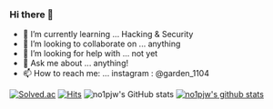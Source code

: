 ### Hi there 👋

- 🌱 I’m currently learning ... Hacking & Security
- 👯 I’m looking to collaborate on ... anything
- 🤔 I’m looking for help with ... not yet
- 💬 Ask me about ... anything!
- 📫 How to reach me: ... instagram : @garden_1104

[![Solved.ac](http://mazassumnida.wtf/api/v2/generate_badge?boj=dabyeol1234)](https://solved.ac/dabyeol1234)
[![Hits](https://hits.seeyoufarm.com/api/count/incr/badge.svg?url=https%3A%2F%2Fgithub.com%2Fno1pjw%2Fno1pjw.git&count_bg=%23B188E5&title_bg=%23555555&icon=reddit.svg&icon_color=%23E7E7E7&title=hits&edge_flat=false)](https://hits.seeyoufarm.com)
![no1pjw's GitHub stats](https://github-readme-stats-sigma-five.vercel.app/api?username=no1pjw&show_icons=true&theme=cobalt) 
[![no1pjw's github stats](https://github-readme-stats-sigma-five.vercel.app/api/top-langs/?username=no1pjw&show_icons=true&hide_border=true&title_color=004386&icon_color=004386&layout=compact)](https://github.com/no1pjw)

